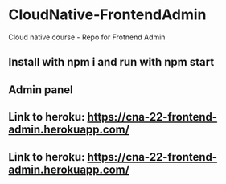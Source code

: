 # CloudNative-FrontendAdmin
Cloud native course - Repo for Frotnend Admin

## Install with npm i and run with npm start
## Admin panel 

##  Link to heroku: https://cna-22-frontend-admin.herokuapp.com/

##  Link to heroku: https://cna-22-frontend-admin.herokuapp.com/

